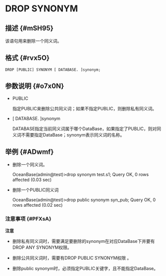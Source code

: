 DROP SYNONYM 
=================================



描述 {#mSH95}
-----------

该语句用来删除一个同义词。



格式 {#rvx5O}
-----------

    DROP [PUBLIC] SYNONYM [ DATABASE. ]synonym;





参数说明 {#o7x0N}
-------------

* PUBLIC

  指定PUBLIC来删除公共同义词；如果不指定PUBLIC，则删除私有同义词。
  




<!-- -->

* \[ DATABASE. \]synonym 

  DATABASE指定当前同义词属于哪个DataBase，如果指定了PUBLIC，则对同义词不需要指定DataBase；synonym表示同义词的名称。
  






举例 {#ADwmf}
-----------

* 删除一个同义词。




    OceanBase(admin@test)>drop synonym test.s1;
    Query OK, 0 rows affected (0.03 sec)



* 删除一个PUBLIC同义词




    OceanBase(admin@test)>drop public synonym syn_pub;
    Query OK, 0 rows affected (0.02 sec)





### 注意事项 {#PFXsA}

**注意**



* 删除私有同义词时，需要满足要删除的synonym在对应DataBase下并要有DROP ANY SYNONYM权限。

  




<!-- -->

* 删除公共同义词时，需要有DROP PUBLIC SYNONYM权限 。

  

* 删除public synonym时，必须指定PUBLIC关键字，且不能指定DataBase。

  



